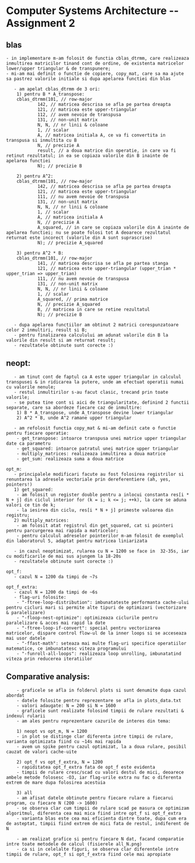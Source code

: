 # Computer Systems Architecture -- Assignment 2

## blas
	- in implementare m-am folosit de functia cblas_dtrmm, care realizeaza inmultirea matricilor tinand cont de ordine, de existenta matricelor lower/upper triangular & de transpunere;
   	- mi-am mai definit o functie de copiere, copy_mat, care sa ma ajute sa pastrez valorile initiale si dupa apelarea functiei din blas

	   - am apelat cblas_dtrmm de 3 ori:
		1) pentru B * A_transpose: 
		cblas_dtrmm(101, // row-major
			    142, // matricea descrisa se afla pe partea dreapta
			    121, // matricea este upper-triangular
			    112, // avem nevoie de transpusa
			    131, // non-unit matrix 
			    N, N, // nr linii & coloane
			    1, // scalar
			    A, // matricea initiala A, ce va fi convertita in transpusa si inmultita cu B
			    N, // precizie A
			    result, // a doua matrice din operatie, in care va fi retinut rezultatul; in ea se copiaza valorile din B inainte de apelarea functiei
			    N); // precizie B

		2) pentru A^2:
		cblas_dtrmm(101, // row-major
			    142, // matricea descrisa se afla pe partea dreapta
			    121, // matricea este upper-triangular
			    111, // nu avem nevoie de transpusa
			    131, // non-unit matrix 
			    N, N, // nr linii & coloane
			    1, // scalar
			    A, // matricea initiala A
			    N, // precizie A
			    A_squared, // in care se copiaza valorile din A inainte de apelarea functiei; nu se poate folosi tot A deoarece rezultatul returnat este incorect (valorile din A sunt suprascrise) 
			    N); // precizie A_squared

		3) pentru A^2 * B:
		cblas_dtrmm(101, // row-major
			    141, // matricea descrisa se afla pe partea stanga
			    121, // matricea este upper-triangular (upper_trian * upper_trian => upper_trian)
			    111, // nu avem nevoie de transpusa
			    131, // non-unit matrix 
			    N, N, // nr linii & coloane
			    1, // scalar
			    A_squared, // prima matrice
			    N, // precizie A_squared
			    B, // matricea in care se retine rezultatul 
			    N); // precizie B

	   - dupa apelarea functiilor am obtinut 2 matrici corespunzatoare celor 2 inmultiri, result si B;
	   - pentru finalizarea calculului am adunat valorile din B la valorile din result si am returnat result;
	   - rezultatele obtinute sunt corecte :)


## neopt:	
	   - am tinut cont de faptul ca A este upper triangular in calculul transpusei & in ridicarea la putere, unde am efectuat operatii numai cu valorile nenule;
	   - restul inmultirilor s-au facut clasic, trecand prin toate valorile;
	   - se putea tine cont si aici de triangularitate, definind 2 functii separate, care sa abordeze fiecare caz de inmultire:
		1) B * A_transpose, unde A_transpose devine lower triangular 
		2) A^2 * B, unde A^2 ramane upper triangular

	   - am refolosit functia copy_mat & mi-am definit cate o functie pentru fiecare operatie: 
		- get_transpose: intoarce transpusa unei matrice upper triangular date ca parametru
		- get_squared: intoarce patratul unei matrice upper triangular
		- multiply_matrices: realizeaza inmultirea a doua matrice
		- get_sum: realizeaza suma a doua matrice

	opt_m: 
	   - principalele modificari facute au fost folosirea registrilor si renuntarea la adresele vectoriale prin dereferentiere (ah, yes, pointers!)
	   1) get_squared:
		- am folosit un register double pentru a inlocui constanta res[i * N + j] din ciclul interior for (k = i; k <= j; ++k), la care se aduna valori ce tin de k; 
		- la iesirea din ciclu, res[i * N + j] primeste valoarea din registru;
	   2) multiply_matrices:
		- am folosit atat registrul din get_squared, cat si pointeri pentru parcurgerea mai rapida a matricelor;
		- pentru calculul adreselor pointerilor m-am folosit de exemplul din laboratorul 5, adaptat pentru matricea liniarizata

	   - in cazul neoptimizat, rularea cu N = 1200 se face in  32-35s, iar cu modificarile de mai sus ajungem la 18-20s
	   - rezultatele obtinute sunt corecte :)

	opt_f:
	   - cazul N = 1200 da timpi de ~7s

	opt_f_extra:
	   - cazul N = 1200 da timpi de ~6s
	   - flag-uri folosite:
		- "-ftree-loop-distribution": imbunatateste performanta cache-ului pentru cicluri mari si permite alte tipuri de optimizari (vectorizare & paralelizare)
		- "-floop-nest-optimize": optimizeaza ciclurile pentru paralelizare & acces mai rapid la date
		- "-ftree-loop-if-convert": special pentru vectorizarea matricelor, dispare control flow-ul de la inner loops si se acceseaza mai usor datele
		- "-ffast-math": seteaza mai multe flag-uri specifice operatiilor matematice, ce imbunatatesc viteza programului
		- "-funroll-all-loops": realizeaza loop unrolling, imbunatatind viteza prin reducerea iteratiilor


## Comparative analysis:
		- graficele se afla in folderul plots si sunt denumite dupa cazul abordat
		- datele folosite pentru reprezentare se afla in plots_data.txt
		- valori adaugate: N = 200 si N = 1600
		- graficele sunt realizate folosind timpii de rulare rezultati & indexul rularii
		- am ales pentru reprezentare cazurile de interes din tema:

		1) neopt vs opt_m, N = 1200
		- in plot se distinge clar diferenta intre timpii de rulare, varianta optimizata fiind cu ~14s mai rapida
		- avem un spike pentru cazul optimizat, la a doua rulare, posibil cauzat de valori cache-uite 

		2) opt_f vs opt_f_extra, N = 1200
		- rapiditatea opt_f_extra fata de opt_f este evidenta
		- timpii de rulare cresc/scad cu valori destul de mici, deoarece ambele metode folosesc -O3, iar flag-urile extra nu fac o diferenta extrem de mare dupa folosirea acestuia 

		3) all
		- am afisat datele obtinute pentru fiecare rulare a fiecarui program, cu fiecare N (200 -> 1600)
		- se observa clar cum timpii de rulare scad pe masura ce optimizam algoritmul, diferenta cea mai mica fiind intre opt_f si opt_f_extra
		- varianta blas este cea mai eficienta dintre toate, dupa cum era de asteptat, timpii fiind extrem de mici fata de restul, indiferent de N

		- am realizat grafice si pentru fiecare N dat, facand comparatie intre toate metodele de calcul (fisierele all_N.png)
		- ca si in celelalte figuri, se observa clar diferentele intre timpii de rulare, opt_f si opt_f_extra fiind cele mai apropiate 

